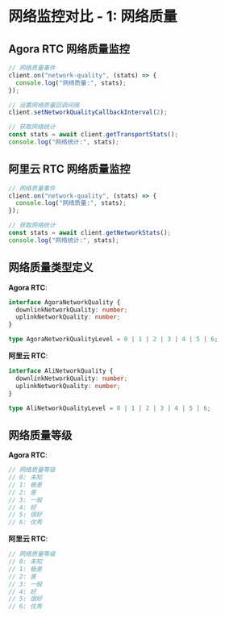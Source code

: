 # 网络监控对比 - 1: 网络质量

## Agora RTC 网络质量监控

```typescript
// 网络质量事件
client.on("network-quality", (stats) => {
  console.log("网络质量:", stats);
});

// 设置网络质量回调间隔
client.setNetworkQualityCallbackInterval(2);

// 获取网络统计
const stats = await client.getTransportStats();
console.log("网络统计:", stats);
```

## 阿里云 RTC 网络质量监控

```typescript
// 网络质量事件
client.on("network-quality", (stats) => {
  console.log("网络质量:", stats);
});

// 获取网络统计
const stats = await client.getNetworkStats();
console.log("网络统计:", stats);
```

## 网络质量类型定义

**Agora RTC**:

```typescript
interface AgoraNetworkQuality {
  downlinkNetworkQuality: number;
  uplinkNetworkQuality: number;
}

type AgoraNetworkQualityLevel = 0 | 1 | 2 | 3 | 4 | 5 | 6;
```

**阿里云 RTC**:

```typescript
interface AliNetworkQuality {
  downlinkNetworkQuality: number;
  uplinkNetworkQuality: number;
}

type AliNetworkQualityLevel = 0 | 1 | 2 | 3 | 4 | 5 | 6;
```

## 网络质量等级

**Agora RTC**:

```typescript
// 网络质量等级
// 0: 未知
// 1: 极差
// 2: 差
// 3: 一般
// 4: 好
// 5: 很好
// 6: 优秀
```

**阿里云 RTC**:

```typescript
// 网络质量等级
// 0: 未知
// 1: 极差
// 2: 差
// 3: 一般
// 4: 好
// 5: 很好
// 6: 优秀
```
